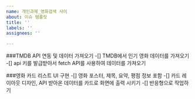```yaml
---
name: 개인과제_영화검색 사이
about: 이슈 템플릿
title: ''
labels: ''
assignees: ''

---
```


###TMDB API 연동 및 데이터 가져오기
-[] TMDB에서 인기 영화 데이터를 가져오기
-[] api 키를 발급받아서 fetch API를 사용하여 데이터를 가져오기

###영화 카드 리스트 UI 구현
-[] 영화 포스터, 제목, 요약, 평점 정보 포함
-[] 카드 레이아웃 디자인, API 받아온 데이터를 카드로 화면에 출력 시키기
-[] 반응형으로 작업하기
